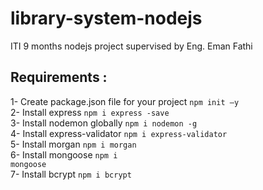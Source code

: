 # library-system-nodejs
ITI 9 months nodejs project supervised by Eng. Eman Fathi

## Requirements :
1- Create package.json file for your project <code>npm init –y</code> <br>
2- Install express <code>npm i express -save</code> <br>
3- Install nodemon globally <code>npm i nodemon -g</code> <br>
4- Install express-validator <code>npm i express-validator</code> <br>
5- Install morgan <code>npm i morgan </code><br>
6- Install mongoose <code>npm i mongoose</code> <br>
7- Install bcrypt <code>npm i bcrypt</code> <br>
